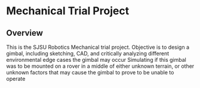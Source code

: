 
# Mechanical Trial Project

## Overview
This is the SJSU Robotics Mechanical trial project. Objective is to design a gimbal, including sketching, CAD, and critically analyzing different environmental edge cases the gimbal may occur
Simulating if this gimbal was to be mounted on a rover in a middle of either unknown terrain, or other unknown factors that may cause the gimbal to prove to be unable to operate